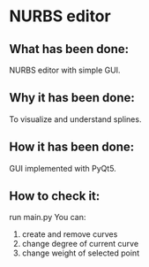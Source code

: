 # NURBS editor

## What has been done:
NURBS editor with simple GUI.

## Why it has been done:
To visualize and understand splines.

## How it has been done:
GUI implemented with PyQt5.

## How to check it:
run main.py
You can:
1. create and remove curves
2. change degree of current curve
3. change weight of selected point